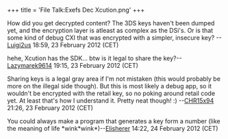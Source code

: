 +++
title = 'File Talk:Exefs Dec Xcution.png'
+++

How did you get decrypted content? The 3DS keys haven't been dumped yet,
and the encryption layer is atleast as complex as the DSi's. Or is that
some kind of debug CXI that was encrypted with a simpler, insecure key?
--[Luigi2us](User:Luigi2us "wikilink") 18:59, 23 February 2012 (CET)


hehe, Xcution has the SDK... btw is it legal to share the
key?--[Lazymarek9614](User:Lazymarek9614 "wikilink") 19:15, 23 February
2012 (CET)


Sharing keys is a legal gray area if I'm not mistaken (this would
probably be more on the illegal side though). But this is most likely a
debug app, so it wouldn't be encrypted with the retail key, so no poking
around retail code yet. At least that's how I understand it. Pretty neat
though! :) --[CHR15x94](User:CHR15x94 "wikilink") 21:26, 23 February
2012 (CET)


You could always make a program that generates a key form a number (like
the meaning of life
\*wink\*wink\*)--[Elisherer](User:Elisherer "wikilink") 14:22, 24
February 2012 (CET)
